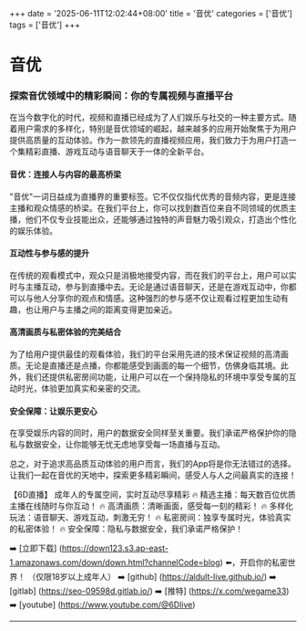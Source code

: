 +++
date = '2025-06-11T12:02:44+08:00'
title = '音优'
categories = ['音优']
tags = ['音优']
+++

# 音优

### 探索音优领域中的精彩瞬间：你的专属视频与直播平台

在当今数字化的时代，视频和直播已经成为了人们娱乐与社交的一种主要方式。随着用户需求的多样化，特别是音优领域的崛起，越来越多的应用开始聚焦于为用户提供高质量的互动体验。作为一款领先的直播视频应用，我们致力于为用户打造一个集精彩直播、游戏互动与语音聊天于一体的全新平台。

#### 音优：连接人与内容的最高桥梁

"音优"一词日益成为直播界的重要标签。它不仅仅指代优秀的音频内容，更是连接主播和观众情感的桥梁。在我们平台上，你可以找到数百位来自不同领域的优质主播，他们不仅专业技能出众，还能够通过独特的声音魅力吸引观众，打造出个性化的娱乐体验。

#### 互动性与参与感的提升

在传统的观看模式中，观众只是消极地接受内容，而在我们的平台上，用户可以实时与主播互动，参与到直播中去。无论是通过语音聊天，还是在游戏互动中，你都可以与他人分享你的观点和情感。这种强烈的参与感不仅让观看过程更加生动有趣，也让用户与主播之间的距离变得更加亲近。

#### 高清画质与私密体验的完美结合

为了给用户提供最佳的观看体验，我们的平台采用先进的技术保证视频的高清画质。无论是直播还是点播，你都能感受到画面的每一个细节，仿佛身临其境。此外，我们还提供私密房间功能，让用户可以在一个保持隐私的环境中享受专属的互动时光，体验更加真实和亲密的交流。

#### 安全保障：让娱乐更安心

在享受娱乐内容的同时，用户的数据安全同样至关重要。我们承诺严格保护你的隐私与数据安全，让你能够无忧无虑地享受每一场直播与互动。

总之，对于追求高品质互动体验的用户而言，我们的App将是你无法错过的选择。让我们一起在音优的天地中，探索更多精彩瞬间，感受人与人之间最真实的连接！

【6D直播】
成年人的专属空间，实时互动尽享精彩
🔥 精选主播：每天数百位优质主播在线随时与你互动！
🔥 高清画质：清晰画面，感受每一刻的精彩！
🔥 多样化玩法：语音聊天、游戏互动，刺激无穷！
🔥 私密房间：独享专属时光，体验真实的私密体验！
🔥 安全保障：隐私与数据安全，我们承诺严格保护！

➡️ [立即下载] (https://down123.s3.ap-east-1.amazonaws.com/down/down.html?channelCode=blog) ⬅️，开启你的私密世界！
（仅限18岁以上成年人）
➡️ [github] (https://aldult-live.github.io/)
➡️ [gitlab] (https://seo-09598d.gitlab.io/)
➡️ [推特] (https://x.com/wegame33)
➡️ [youtube] (https://www.youtube.com/@6Dlive)

---
